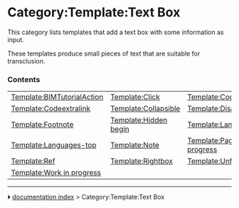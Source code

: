 # Category:Template:Text Box
This category lists templates that add a text box with some information as input.

These templates produce small pieces of text that are suitable for transclusion.

### Contents

|     |     |     |
| --- | --- | --- |
| [Template:BIMTutorialAction](Template_BIMTutorialAction.md) | [Template:Click](Template_Click.md) | [Template:CodeDownload](Template_CodeDownload.md) |
| [Template:Codeextralink](Template_Codeextralink.md) | [Template:Collapsible](Template_Collapsible.md) | [Template:Disambig](Template_Disambig.md) |
| [Template:Footnote](Template_Footnote.md) | [Template:Hidden begin](Template_Hidden_begin.md) | [Template:Languages](Template_Languages.md) |
| [Template:Languages-top](Template_Languages-top.md) | [Template:Note](Template_Note.md) | [Template:Page in progress](Template_Page_in_progress.md) |
| [Template:Ref](Template_Ref.md) | [Template:Rightbox](Template_Rightbox.md) | [Template:UnfinishedDocu](Template_UnfinishedDocu.md) |
| [Template:Work in progress](Template_Work_in_progress.md) |



---
⏵ [documentation index](../README.md) > Category:Template:Text Box
